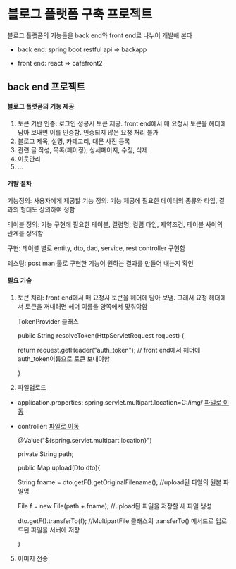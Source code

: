 # 블로그 플랫폼 구축 프로젝트

블로그 플랫폼의 기능들을 back end와 front end로 나누어 개발해 본다

* back end: spring boot restful api
   => backapp
   
* front end: react 
   => cafefront2
  
## back end 프로젝트

#### 블로그 플랫폼의 기능 제공

1. 토큰 기반 인증: 로그인 성공시 토큰 제공. front end에서 매 요청시 토큰을 헤더에 담아 보내면 이를 인증함. 인증되지 않은 요청 처리 불가
2. 블로그 제목, 설명, 카테고리, 대문 사진 등록
3. 관련 글 작성, 목록(페이징), 상세페이지, 수정, 삭제
4. 이웃관리
5. ...

#### 개발 절차

기능정의: 사용자에게 제공할 기능 정의. 기능 제공에 필요한 데이터의 종류와 타입, 결과의 형태도 상의하여 정함

테이블 정의: 기능 구현에 필요한 테이블, 컬럼명, 컬럼 타입, 제약조건, 테이블 사이의 관계를 정의함

구현: 테이블 별로 entity, dto, dao, service, rest controller 구현함

테스팅: post man 툴로 구현한 기능이 원하는 결과를 만들어 내는지 확인

#### 필요 기술

1. 토큰 처리: front end에서 매 요청시 토큰을 헤더에 담아 보냄. 그래서 요청 헤더에서 토큰을 꺼내려면 헤더 이름을 양쪽에서 맞춰야함

   TokenProvider 클래스
   
   public String resolveToken(HttpServletRequest request) {

      return request.getHeader("auth_token"); // front end에서 헤더에 auth_token이름으로 토큰 보내야함

   }

3. 파일업로드
  - application.properties: spring.servlet.multipart.location=C:/img/      [파일로 이동](https://github.com/kingnuna/backapp/blob/master/src/main/resources/application.properties)
  - controller:   [파일로 이동](https://github.com/kingnuna/backapp/blob/master/src/main/java/com/example/backapp/cafe/CafeprodController.java)

    
    @Value("${spring.servlet.multipart.location}")

    
	 private String path;

    public Map upload(Dto dto){

      String fname = dto.getF().getOriginalFilename(); //upload된 파일의 원본 파일명
    
      File f = new File(path + fname); //upload된 파일을 저장할 새 파일 생성
    
      dto.getF().transferTo(f); //MultipartFile 클래스의 transferTo() 메서드로 업로드된 파일을 서버에 저장

    }
    
   
5. 이미지 전송



